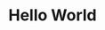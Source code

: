 <!DOCTYPE html>
<html>
<head>
<title>First webpage</title>
</head>
<body>
<h1>Hello World</h1>
</body>
</html>
